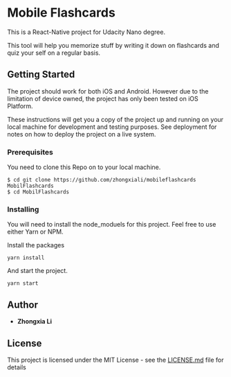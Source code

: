 # Mobile Flashcards

This is a React-Native project for Udacity Nano degree.

This tool will help you memorize stuff by writing it down on flashcards and quiz your self on a regular basis.

## Getting Started

The project should work for both iOS and Android. However due to the limitation of device owned, the project has only been tested on iOS Platform.

These instructions will get you a copy of the project up and running on your local machine for development and testing purposes. See deployment for notes on how to deploy the project on a live system.

### Prerequisites

You need to clone this Repo on to your local machine.

```
$ cd git clone https://github.com/zhongxiali/mobileflashcards MobilFlashcards
$ cd MobilFlashcards
```

### Installing

You will need to install the node_moduels for this project. Feel free to use either Yarn or NPM.

Install the packages

```
yarn install
```

And start the project.

```
yarn start
```

## Author

- **Zhongxia Li**

## License

This project is licensed under the MIT License - see the [LICENSE.md](LICENSE.md) file for details
